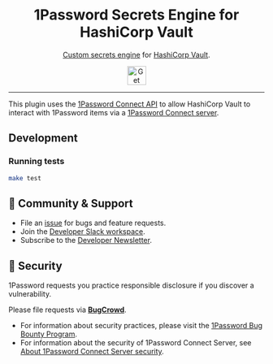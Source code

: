 <img alt="" role="img" src="https://github.com/1Password/connect/assets/46452606/0f7cf2a8-a290-41fc-b78d-3dfb1017f9be"/>

<div align="center">
  <h1>1Password Secrets Engine for HashiCorp Vault</h1>
  <p><a href="https://developer.hashicorp.com/vault/tutorials/custom-secrets-engine">Custom secrets engine</a> for <a href="https://www.github.com/hashicorp/vault" >HashiCorp Vault</a>.</p>
  <a href="#-get-started">
    <img alt="Get started" src="https://user-images.githubusercontent.com/45081667/226940040-16d3684b-60f4-4d95-adb2-5757a8f1bc15.png" height="37"/>
  </a>
</div>

---

This plugin uses the [1Password Connect API](https://developer.1password.com/docs/connect/connect-api-reference/) to allow HashiCorp Vault to interact with 1Password items via a [1Password Connect server](https://developer.1password.com/docs/connect).

## Development

### Running tests

```sh
make test
```

## 💙 Community & Support

- File an [issue](https://github.com/1Password/vault-plugin-secrets-onepassword/issues) for bugs and feature requests.
- Join the [Developer Slack workspace](https://join.slack.com/t/1password-devs/shared_invite/zt-1halo11ps-6o9pEv96xZ3LtX_VE0fJQA).
- Subscribe to the [Developer Newsletter](https://1password.com/dev-subscribe/).

## 🔐 Security

1Password requests you practice responsible disclosure if you discover a vulnerability.

Please file requests via [**BugCrowd**](https://bugcrowd.com/agilebits).

- For information about security practices, please visit the [1Password Bug Bounty Program](https://bugcrowd.com/agilebits).
- For information about the security of 1Password Connect Server, see [About 1Password Connect Server security](https://developer.1password.com/docs/connect/connect-security/).
